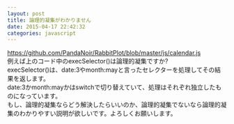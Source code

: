 ```yaml
---
layout: post
title: 論理的凝集がわかりません
date: 2015-04-17 22:42:32
categories: javascript
---
```

<p><a href="https://github.com/PandaNoir/RabbitPlot/blob/master/js/calendar.js" rel="nofollow">https://github.com/PandaNoir/RabbitPlot/blob/master/js/calendar.js</a><br>
例えば上のコード中のexecSelector()は論理的凝集ですか?<br>
execSelector()は、date:3やmonth:mayと言ったセレクターを処理してその結果を返します。<br>
date:3かmonth:mayかはswitchで切り替えていて、処理はそれぞれ独立したものになっています。<br>
もし、論理的凝集ならどう解決したらいいのか、論理的凝集でないなら論理的凝集のわかりやすい説明が欲しいです。よろしくお願いします。</p>
